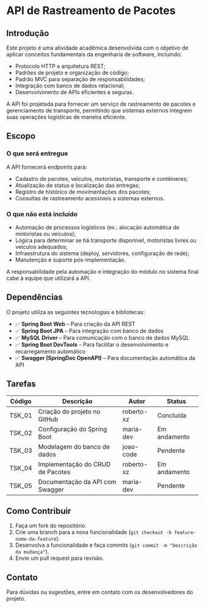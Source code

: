 
# API de Rastreamento de Pacotes  

## Introdução  

Este projeto é uma atividade acadêmica desenvolvida com o objetivo de aplicar conceitos fundamentais da engenharia de software, incluindo:  
- Protocolo HTTP e arquitetura REST;  
- Padrões de projeto e organização de código;  
- Padrão MVC para separação de responsabilidades;  
- Integração com banco de dados relacional;  
- Desenvolvimento de APIs eficientes e seguras.  

A API foi projetada para fornecer um serviço de rastreamento de pacotes e gerenciamento de transporte, permitindo que sistemas externos integrem suas operações logísticas de maneira eficiente.  

## Escopo  

### O que será entregue  
A API fornecerá endpoints para:  
- Cadastro de pacotes, veículos, motoristas, transporte e contêineres;  
- Atualização de status e localização das entregas;  
- Registro de histórico de movimentações dos pacotes;  
- Consultas de rastreamento acessíveis a sistemas externos.  

### O que **não** está incluído  
- Automação de processos logísticos (ex.: alocação automática de motoristas ou veículos);  
- Lógica para determinar se há transporte disponível, motoristas livres ou veículos adequados;  
- Infraestrutura do sistema (deploy, servidores, configuração de rede);  
- Manutenção e suporte pós-implementação.  

A responsabilidade pela automação e integração do módulo no sistema final cabe à equipe que utilizará a API.  

## Dependências  

O projeto utiliza as seguintes tecnologias e bibliotecas:  
- ✅ **Spring Boot Web** – Para criação da API REST  
- ✅ **Spring Boot JPA** – Para integração com banco de dados  
- ✅ **MySQL Driver** – Para comunicação com o banco de dados MySQL  
- ✅ **Spring Boot DevTools** – Para facilitar o desenvolvimento e recarregamento automático  
- ✅ **Swagger (SpringDoc OpenAPI)** – Para documentação automática da API  

## Tarefas  

| Código  | Descrição | Autor | Status |
|---------|--------------------------------------|-------------|-----------|
| TSK_01  | Criação do projeto no GitHub        | roberto-xz  | Concluída |
| TSK_02  | Configuração do Spring Boot         | maria-dev   | Em andamento |
| TSK_03  | Modelagem do banco de dados         | joao-code   | Pendente |
| TSK_04  | Implementação do CRUD de Pacotes    | roberto-xz  | Em andamento |
| TSK_05  | Documentação da API com Swagger     | maria-dev   | Pendente |

## Como Contribuir  

1. Faça um fork do repositório.  
2. Crie uma branch para a nova funcionalidade (`git checkout -b feature-nome-da-feature`).  
3. Desenvolva a funcionalidade e faça commits (`git commit -m "Descrição da mudança"`).  
4. Envie um pull request para revisão.  

## Contato  

Para dúvidas ou sugestões, entre em contato com os desenvolvedores do projeto.  
